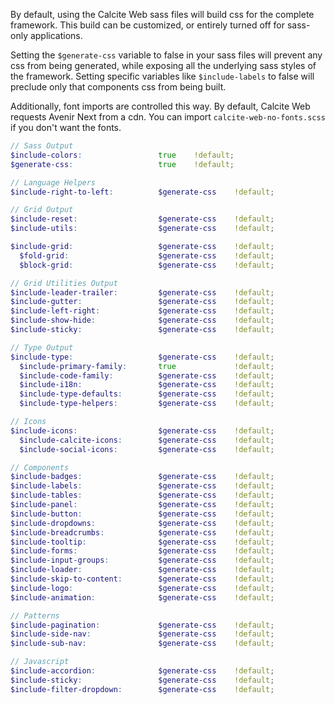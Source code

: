 By default, using the Calcite Web sass files will build css  for the complete framework. This build can be customized, or entirely turned off for sass-only applications.

Setting the `$generate-css` variable to false in your sass files will prevent any css from being generated, while exposing all the underlying sass styles of the framework. Setting specific variables like `$include-labels` to false will preclude only that components css from being built.

Additionally, font imports are controlled this way. By default, Calcite Web requests Avenir Next from a cdn. You can import `calcite-web-no-fonts.scss` if you don't want the fonts.

```scss
// Sass Output
$include-colors:                 true    !default;
$generate-css:                   true    !default;

// Language Helpers
$include-right-to-left:          $generate-css    !default;

// Grid Output
$include-reset:                  $generate-css    !default;
$include-utils:                  $generate-css    !default;

$include-grid:                   $generate-css    !default;
  $fold-grid:                    $generate-css    !default;
  $block-grid:                   $generate-css    !default;

// Grid Utilities Output
$include-leader-trailer:         $generate-css    !default;
$include-gutter:                 $generate-css    !default;
$include-left-right:             $generate-css    !default;
$include-show-hide:              $generate-css    !default;
$include-sticky:                 $generate-css    !default;

// Type Output
$include-type:                   $generate-css    !default;
  $include-primary-family:       true             !default;
  $include-code-family:          $generate-css    !default;
  $include-i18n:                 $generate-css    !default;
  $include-type-defaults:        $generate-css    !default;
  $include-type-helpers:         $generate-css    !default;

// Icons
$include-icons:                  $generate-css    !default;
  $include-calcite-icons:        $generate-css    !default;
  $include-social-icons:         $generate-css    !default;

// Components
$include-badges:                 $generate-css    !default;
$include-labels:                 $generate-css    !default;
$include-tables:                 $generate-css    !default;
$include-panel:                  $generate-css    !default;
$include-button:                 $generate-css    !default;
$include-dropdowns:              $generate-css    !default;
$include-breadcrumbs:            $generate-css    !default;
$include-tooltip:                $generate-css    !default;
$include-forms:                  $generate-css    !default;
$include-input-groups:           $generate-css    !default;
$include-loader:                 $generate-css    !default;
$include-skip-to-content:        $generate-css    !default;
$include-logo:                   $generate-css    !default;
$include-animation:              $generate-css    !default;

// Patterns
$include-pagination:             $generate-css    !default;
$include-side-nav:               $generate-css    !default;
$include-sub-nav:                $generate-css    !default;

// Javascript
$include-accordion:              $generate-css    !default;
$include-sticky:                 $generate-css    !default;
$include-filter-dropdown:        $generate-css    !default;
```
